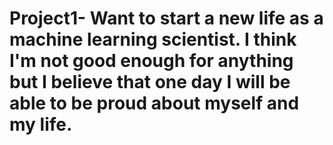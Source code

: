 # Project1- Want to start a new life as a machine learning scientist. I think I'm not good enough for anything but I believe that one day I will be able to be proud about myself and my life. 
